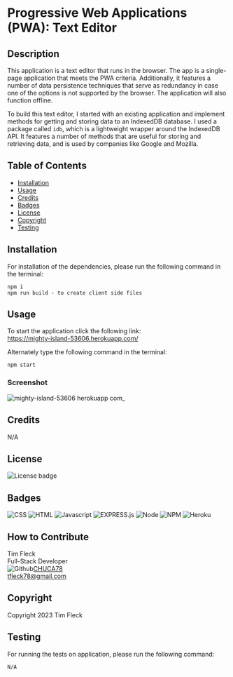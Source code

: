 # Progressive Web Applications (PWA): Text Editor

## Description

This application is a text editor that runs in the browser. The app is a single-page application that meets the PWA criteria. Additionally, it features a number of data persistence techniques that serve as redundancy in case one of the options is not supported by the browser. The application will also function offline.

To build this text editor, I started with an existing application and implement methods for getting and storing data to an IndexedDB database. I used a package called `idb`, which is a lightweight wrapper around the IndexedDB API. It features a number of methods that are useful for storing and retrieving data, and is used by companies like Google and Mozilla.

## Table of Contents

- [Installation](#installation)
- [Usage](#usage)
- [Credits](#credits)
- [Badges](#badges)
- [License](#license)
- [Copyright](#copyright)
- [Testing](#testing)

## Installation

For installation of the dependencies, please run the following command in the terminal:

```
npm i
npm run build - to create client side files
```

## Usage

To start the application click the following link: <br>
https://mighty-island-53606.herokuapp.com/

Alternately type the following command in the terminal:

```
npm start
```
### Screenshot

![mighty-island-53606 herokuapp com_](https://user-images.githubusercontent.com/97859682/217401569-8ef7ef70-1204-43af-826f-a8de5731e438.png)


## Credits

N/A

## License

![License badge](https://img.shields.io/badge/license-MIT-blue.svg)

## Badges

![CSS](https://img.shields.io/badge/CSS3-1572B6?style=for-the-badge&logo=css3&logoColor=white)
![HTML](https://img.shields.io/badge/HTML-informational?style=for-the-badge&logo=html5)
![Javascript](https://img.shields.io/badge/JavaScript-323330?style=for-the-badge&logo=javascript&logoColor=F7DF1E)
![EXPRESS.js](https://img.shields.io/badge/express-JS-yellow?style=for-the-badge&logo=experts-exchange)
![Node](https://img.shields.io/badge/Node.js-43853D?style=for-the-badge&logo=node.js&logoColor=white)
![NPM](https://img.shields.io/badge/npm-yellow?style=for-the-badge&logo=NPM)
![Heroku](https://img.shields.io/badge/Heroku-purple?style=for-the-badge&logo=heroku)

## How to Contribute

Tim Fleck<br />
Full-Stack Developer<br />
![Github](https://img.shields.io/badge/GitHub-100000?style=for-the-badge&logo=github&logoColor=white)[CHUCA78](https://github.com/Chuca78) <br />
tfleck78@gmail.com

## Copyright

Copyright 2023 Tim Fleck

## Testing

For running the tests on application, please run the following command:

```
N/A
```
